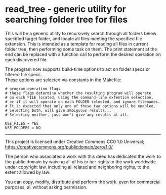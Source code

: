 # read_tree - generic utility for searching folder tree for files
This will be a generic utility to recursively search through all folders
below specified target folder, and locate all files meeting the
specified file extension.
This is intended as a template for reading all files in current folder tree,
then performing some task on them.  The print statement at the end
can be replaced with a function call to perform the desired operation
on each discovered file.

The program now supports build-time options to act on folder specs or filtered file specs.  
These options are selected via constants in the Makefile:

```
# program-operation flags
# these flags determine whether the resulting program will operate
# on each FILE located, using the command-line extention selection,
# or if it will operate on each FOLDER selected, and ignore filenames.
# It is expected that only one of these two options will be enabled.
# Selecting both, will give ambiguous results...
# Selecting neither, just won't give any results at all.

USE_FILES = YES
USE_FOLDERS = NO
```

****************************************************************************************
This project is licensed under Creative Commons CC0 1.0 Universal;  
https://creativecommons.org/publicdomain/zero/1.0/

The person who associated a work with this deed has dedicated the work to the
public domain by waiving all of his or her rights to the work worldwide under
copyright law, including all related and neighboring rights, to the extent
allowed by law.

You can copy, modify, distribute and perform the work, even for commercial
purposes, all without asking permission. 

